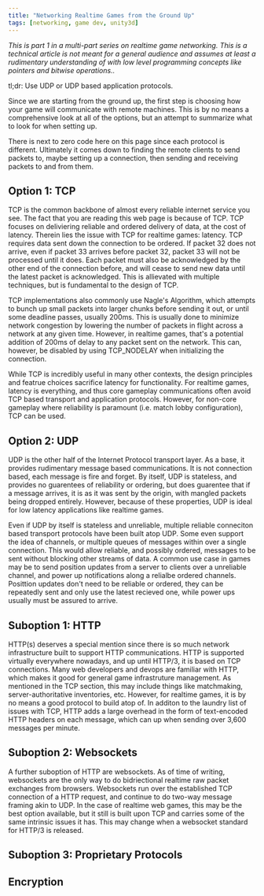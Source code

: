 ```yaml
---
title: "Networking Realtime Games from the Ground Up"
tags: [networking, game dev, unity3d]
---
```


*This is part 1 in a multi-part series on realtime game networking. This is a
technical article is not meant for a general audience and assumes at least a
rudimentary understanding of with low level programming concepts like pointers
and bitwise operations..*

tl;dr: Use UDP or UDP based application protocols.

Since we are starting from the ground up, the first step is choosing how your
game will communicate with remote machines. This is by no means a comprehensive
look at all of the options, but an attempt to summarize what to look for when
setting up.

There is next to zero code here on this page since each protocol is different.
Ultimately it comes down to finding the remote clients to send packets to, maybe
setting up a connection, then sending and receiving packets to and from them.

## Option 1: TCP
TCP is the common backbone of almost every reliable internet service you see.
The fact that you are reading this web page is because of TCP. TCP focuses on
deliviering reliable and ordered delivery of data, at the cost of latency.
Therein lies the issue with TCP for realtime games: latency. TCP requires data
sent down the connection to be ordered. If packet 32 does not arrive, even if
packet 33 arrives before packet 32, packet 33 will not be processed until it
does. Each packet must also be acknowledged by the other end of the connection
before, and will cease to send new data until the latest packet is acknowledged.
This is allievated with multiple techniques, but is fundamental to the design of
TCP.

TCP implementations also commonly use Nagle's Algorithm, which attempts to bunch
up small packets into larger chunks before sending it out, or until some
deadline passes, usually 200ms. This is usually done to minimize network
congestion by lowering the number of packets in flight across a network at any
given time. However, in realtime games, that's a potential addition of 200ms of
delay to any packet sent on the network. This can, however, be disabled by using
TCP\_NODELAY when initializing the connection.

While TCP is incredibly useful in many other contexts, the design principles and
featrue choices sacrifice latency for functionality. For realtime games, latency
is everything, and thus core gameplay communications often avoid TCP based
transport and application protocols. However, for non-core gameplay where
reliability is paramount (i.e. match lobby configuration), TCP can be used.

## Option 2: UDP
UDP is the other half of the Internet Protocol transport layer. As a base, it
provides rudimentary message based communications. It is not connection based,
each message is fire and forget. By itself, UDP is stateless, and provides no
guarentees of reliability or ordering, but does guarentee that if a message
arrives, it is as it was sent by the origin, with mangled packets being dropped
entirely. However, because of these properties, UDP is ideal for low latency
applications like realtime games.

Even if UDP by itself is stateless and unreliable, multiple reliable conneciton
based transport protocols have been built atop UDP. Some even support the idea
of channels, or multiple queues of messages within over a single connection.
This would allow reliable, and possibly ordered, messages to be sent without
blocking other streams of data. A common use case in games may be to send
position updates from a server to clients over a unreliable channel, and power
up notifications along a relialbe ordered channels. Posittion updates don't need
to be reliable or ordered, they can be repeatedly sent and only use the latest
recieved one, while power ups usually must be assured to arrive.

## Suboption 1: HTTP
HTTP(s) deserves a special mention since there is so much network infrastructure
built to support HTTP communications. HTTP is supported virtually everywhere
nowadays, and up until HTTP/3, it is based on TCP connections. Many web
developers and devops are familiar with HTTP, which makes it good for general
game infrastruture management. As mentioned in the TCP section, this may include
things like matchmaking, server-authoritative inventories, etc. However, for
realtime games, it is by no means a good protocol to build atop of. In additon
to the laundry list of issues with TCP, HTTP adds a large overhead in the form
of text-encoded HTTP headers on each message, which can up when sending over
3,600 messages per minute.

## Suboption 2: Websockets
A further suboption of HTTP are websockets. As of time of writing, websockets
are the only way to do bidriectional realtime raw packet exchanges from
browsers. Websockets run over the established TCP connection of a HTTP request,
and continue to do two-way message framing akin to UDP. In the case of realtime
web games, this may be the best option available, but it still is built upon TCP
and carries some of the same intrinsic issues it has. This may change when a
websocket standard for HTTP/3 is released.

## Suboption 3: Proprietary Protocols

## Encryption

